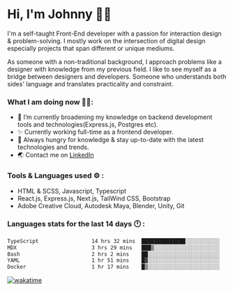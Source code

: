 # Hi, I'm Johnny 👋🧑‍

I'm a self-taught Front-End developer with a passion for interaction design & problem-solving. I mostly work on the intersection of digital design especially projects that span different or unique mediums.

As someone with a non-traditional background, I approach problems like a designer with knowledge from my previous field. I like to see myself as a bridge between designers and developers. Someone who understands both sides' language and translates practicality and constraint.

### What I am doing now 🧑‍💻:

- 🔭 I’m currently broadening my knowledge on backend development tools and technologies(Express.js, Postgres etc).
- ✨ Currently working full-time as a frontend developer.
- 📖 Always hungry for knowledge & stay up-to-date with the latest technologies and trends.
- 🌏 Contact me on [LinkedIn](https://www.linkedin.com/in/johchai/)

### Tools & Languages used ⚙️ :

- HTML & SCSS, Javascript, Typescript
- React.js, Express.js, Next.js, TailWind CSS, Bootstrap
- Adobe Creative Cloud, Autodesk Maya, Blender, Unity, Git

### Languages stats for the last 14 days 🕛 :

<!--START_SECTION:waka-->

```txt
TypeScript                 14 hrs 32 mins  ██████████████░░░░░░░░░░░   56.14 %
MDX                        3 hrs 29 mins   ███▒░░░░░░░░░░░░░░░░░░░░░   13.48 %
Bash                       2 hrs 2 mins    ██░░░░░░░░░░░░░░░░░░░░░░░   07.90 %
YAML                       1 hr 51 mins    █▓░░░░░░░░░░░░░░░░░░░░░░░   07.17 %
Docker                     1 hr 17 mins    █▒░░░░░░░░░░░░░░░░░░░░░░░   05.01 %
```

<!--END_SECTION:waka-->

[![wakatime](https://wakatime.com/badge/user/0cd14e89-b357-451d-b5c1-4a79286fb5a6.svg)](https://wakatime.com/@0cd14e89-b357-451d-b5c1-4a79286fb5a6)
